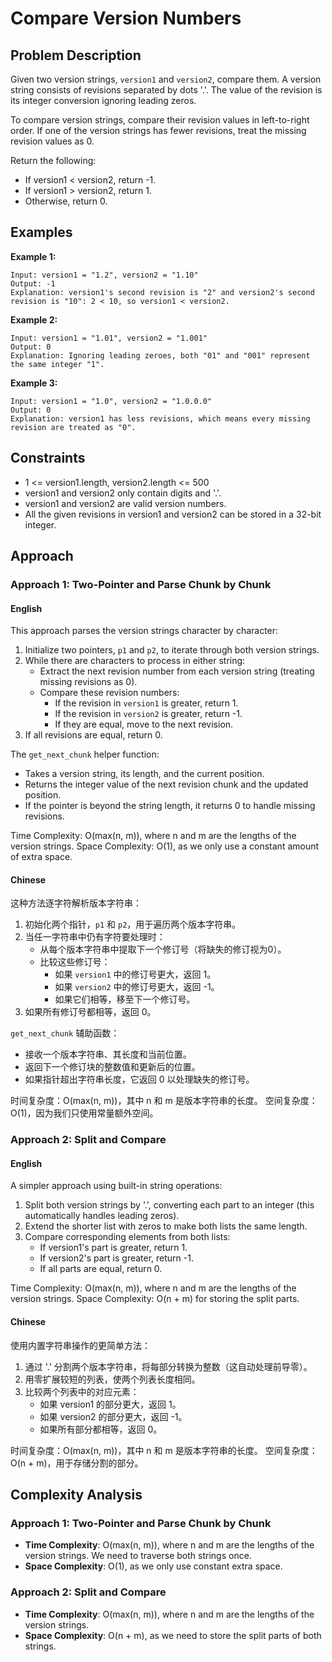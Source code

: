 # Compare Version Numbers

## Problem Description

Given two version strings, `version1` and `version2`, compare them. A version string consists of revisions separated by dots '.'. The value of the revision is its integer conversion ignoring leading zeros.

To compare version strings, compare their revision values in left-to-right order. If one of the version strings has fewer revisions, treat the missing revision values as 0.

Return the following:
- If version1 < version2, return -1.
- If version1 > version2, return 1.
- Otherwise, return 0.

## Examples

**Example 1:**
```
Input: version1 = "1.2", version2 = "1.10"
Output: -1
Explanation: version1's second revision is "2" and version2's second revision is "10": 2 < 10, so version1 < version2.
```

**Example 2:**
```
Input: version1 = "1.01", version2 = "1.001"
Output: 0
Explanation: Ignoring leading zeroes, both "01" and "001" represent the same integer "1".
```

**Example 3:**
```
Input: version1 = "1.0", version2 = "1.0.0.0"
Output: 0
Explanation: version1 has less revisions, which means every missing revision are treated as "0".
```

## Constraints

- 1 <= version1.length, version2.length <= 500
- version1 and version2 only contain digits and '.'.
- version1 and version2 are valid version numbers.
- All the given revisions in version1 and version2 can be stored in a 32-bit integer.

## Approach

### Approach 1: Two-Pointer and Parse Chunk by Chunk

#### English

This approach parses the version strings character by character:

1. Initialize two pointers, `p1` and `p2`, to iterate through both version strings.
2. While there are characters to process in either string:
   - Extract the next revision number from each version string (treating missing revisions as 0).
   - Compare these revision numbers:
     - If the revision in `version1` is greater, return 1.
     - If the revision in `version2` is greater, return -1.
     - If they are equal, move to the next revision.
3. If all revisions are equal, return 0.

The `get_next_chunk` helper function:
- Takes a version string, its length, and the current position.
- Returns the integer value of the next revision chunk and the updated position.
- If the pointer is beyond the string length, it returns 0 to handle missing revisions.

Time Complexity: O(max(n, m)), where n and m are the lengths of the version strings.
Space Complexity: O(1), as we only use a constant amount of extra space.

#### Chinese

这种方法逐字符解析版本字符串：

1. 初始化两个指针，`p1` 和 `p2`，用于遍历两个版本字符串。
2. 当任一字符串中仍有字符要处理时：
   - 从每个版本字符串中提取下一个修订号（将缺失的修订视为0）。
   - 比较这些修订号：
     - 如果 `version1` 中的修订号更大，返回 1。
     - 如果 `version2` 中的修订号更大，返回 -1。
     - 如果它们相等，移至下一个修订号。
3. 如果所有修订号都相等，返回 0。

`get_next_chunk` 辅助函数：
- 接收一个版本字符串、其长度和当前位置。
- 返回下一个修订块的整数值和更新后的位置。
- 如果指针超出字符串长度，它返回 0 以处理缺失的修订号。

时间复杂度：O(max(n, m))，其中 n 和 m 是版本字符串的长度。
空间复杂度：O(1)，因为我们只使用常量额外空间。

### Approach 2: Split and Compare

#### English

A simpler approach using built-in string operations:

1. Split both version strings by '.', converting each part to an integer (this automatically handles leading zeros).
2. Extend the shorter list with zeros to make both lists the same length.
3. Compare corresponding elements from both lists:
   - If version1's part is greater, return 1.
   - If version2's part is greater, return -1.
   - If all parts are equal, return 0.

Time Complexity: O(max(n, m)), where n and m are the lengths of the version strings.
Space Complexity: O(n + m) for storing the split parts.

#### Chinese

使用内置字符串操作的更简单方法：

1. 通过 '.' 分割两个版本字符串，将每部分转换为整数（这自动处理前导零）。
2. 用零扩展较短的列表，使两个列表长度相同。
3. 比较两个列表中的对应元素：
   - 如果 version1 的部分更大，返回 1。
   - 如果 version2 的部分更大，返回 -1。
   - 如果所有部分都相等，返回 0。

时间复杂度：O(max(n, m))，其中 n 和 m 是版本字符串的长度。
空间复杂度：O(n + m)，用于存储分割的部分。

## Complexity Analysis

### Approach 1: Two-Pointer and Parse Chunk by Chunk

- **Time Complexity**: O(max(n, m)), where n and m are the lengths of the version strings. We need to traverse both strings once.
- **Space Complexity**: O(1), as we only use constant extra space.

### Approach 2: Split and Compare

- **Time Complexity**: O(max(n, m)), where n and m are the lengths of the version strings.
- **Space Complexity**: O(n + m), as we need to store the split parts of both strings. 